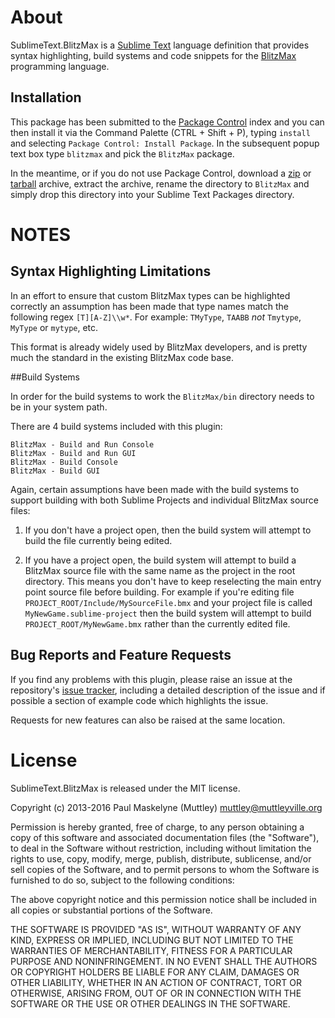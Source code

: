 # About

SublimeText.BlitzMax is a [Sublime Text][1] language definition that provides
syntax highlighting, build systems and code snippets for the [BlitzMax][2]
programming language.

## Installation

This package has been submitted to the [Package Control][3] index and you can
then install it via the Command Palette (CTRL + Shift + P), typing `install` and
selecting `Package Control: Install Package`. In the subsequent popup text box
type `blitzmax` and pick the `BlitzMax` package.

In the meantime, or if you do not use Package Control, download a [zip][4] or
[tarball][5] archive, extract the archive, rename the directory to `BlitzMax`
and simply drop this directory into your Sublime Text Packages directory.

# NOTES

## Syntax Highlighting Limitations

In an effort to ensure that custom BlitzMax types can be highlighted correctly
an assumption has been made that type names match the following regex
`[T][A-Z]\\w*`.  For example: `TMyType`, `TAABB` _not_ `Tmytype`, `MyType` or
`mytype`, etc.

This format is already widely used by BlitzMax developers, and is pretty much
the standard in the existing BlitzMax code base.

##Build Systems

In order for the build systems to work the `BlitzMax/bin` directory needs to be
in your system path.

There are 4 build systems included with this plugin:

	BlitzMax - Build and Run Console
	BlitzMax - Build and Run GUI
	BlitzMax - Build Console
	BlitzMax - Build GUI

Again, certain assumptions have been made with the build systems to support
building with both Sublime Projects and individual BlitzMax source files:

1. If you don't have a project open, then the build system will attempt to build
the file currently being edited.

2. If you have a project open, the build system will attempt to build a BlitzMax
source file with the same name as the project in the root directory.  This means
you don't have to keep reselecting the main entry point source file before
building.  For example if you're editing file
`PROJECT_ROOT/Include/MySourceFile.bmx` and your project file is called
`MyNewGame.sublime-project` then the build system will attempt to build
`PROJECT_ROOT/MyNewGame.bmx` rather than the currently edited file.

## Bug Reports and Feature Requests

If you find any problems with this plugin, please raise an issue at the
repository's [issue tracker][6], including a detailed description of the issue
and if possible a section of example code which highlights the issue.

Requests for new features can also be raised at the same location.

# License

SublimeText.BlitzMax is released under the MIT license.

Copyright (c) 2013-2016 Paul Maskelyne (Muttley) <muttley@muttleyville.org>

Permission is hereby granted, free of charge, to any person obtaining a copy of
this software and associated documentation files (the "Software"), to deal in
the Software without restriction, including without limitation the rights to
use, copy, modify, merge, publish, distribute, sublicense, and/or sell copies of
the Software, and to permit persons to whom the Software is furnished to do so,
subject to the following conditions:

The above copyright notice and this permission notice shall be included in all
copies or substantial portions of the Software.

THE SOFTWARE IS PROVIDED "AS IS", WITHOUT WARRANTY OF ANY KIND, EXPRESS OR
IMPLIED, INCLUDING BUT NOT LIMITED TO THE WARRANTIES OF MERCHANTABILITY, FITNESS
FOR A PARTICULAR PURPOSE AND NONINFRINGEMENT. IN NO EVENT SHALL THE AUTHORS OR
COPYRIGHT HOLDERS BE LIABLE FOR ANY CLAIM, DAMAGES OR OTHER LIABILITY, WHETHER
IN AN ACTION OF CONTRACT, TORT OR OTHERWISE, ARISING FROM, OUT OF OR IN
CONNECTION WITH THE SOFTWARE OR THE USE OR OTHER DEALINGS IN THE SOFTWARE.

[1]: http://www.sublimetext.com/
[2]: http://www.blitzbasic.com/Products/blitzmax.php
[3]: http://wbond.net/sublime_packages/package_control
[4]: https://bitbucket.org/muttley/sublimetext.blitzmax/get/tip.zip
[5]: https://bitbucket.org/muttley/sublimetext.blitzmax/get/tip.tar.bz2
[6]: https://bitbucket.org/muttley/sublimetext.blitzmax/issues?status=new&status=open
